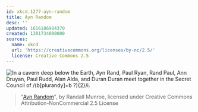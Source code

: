 ```yaml
---
id: xkcd.1277-ayn-random
title: Ayn Random
desc: ''
updated: 1616186984370
created: 1381734000000
sources:
  name: xkcd
  url: 'https://creativecommons.org/licenses/by-nc/2.5/'
  license: Creative Commons 2.5
---
```

![In a cavern deep below the Earth, Ayn Rand, Paul Ryan, Rand Paul, Ann Druyan, Paul Rudd, Alan Alda, and Duran Duran meet together in the Secret Council of /(b\[plurandy\]+b ?){2}/i.](https://imgs.xkcd.com/comics/ayn_random.png)
> "[Ayn Random](https://xkcd.com/1277/)", by Randall Munroe, licensed under Creative Commons Attribution-NonCommercial 2.5 License
